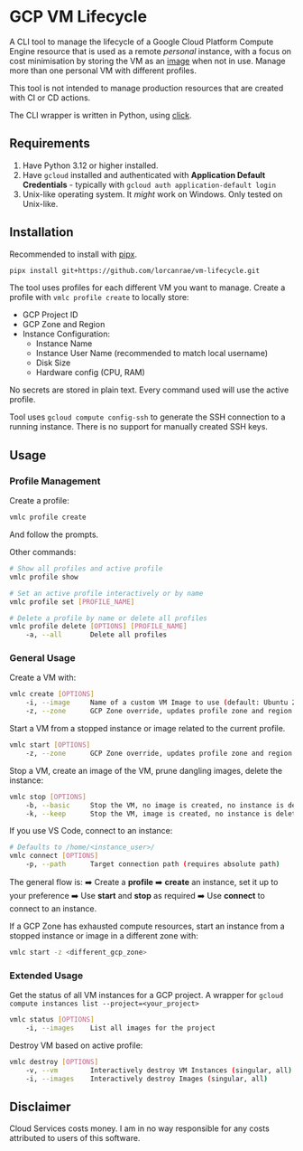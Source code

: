 # GCP VM Lifecycle

A CLI tool to manage the lifecycle of a Google Cloud Platform Compute Engine resource that is used as a remote *personal* instance, with a focus on cost minimisation by storing the VM as an [image](https://cloud.google.com/compute/docs/images) when not in use. Manage more than one personal VM with different profiles.

This tool is not intended to manage production resources that are created with CI or CD actions.

The CLI wrapper is written in Python, using [click](https://click.palletsprojects.com/en/stable/).

## Requirements

1. Have Python 3.12 or higher installed.
2. Have `gcloud` installed and authenticated with **Application Default Credentials** - typically with `gcloud auth application-default login`
3. Unix-like operating system. It *might* work on Windows. Only tested on Unix-like.

## Installation

Recommended to install with [pipx](https://github.com/pypa/pipx).

```bash
pipx install git+https://github.com/lorcanrae/vm-lifecycle.git
```

The tool uses profiles for each different VM you want to manage. Create a profile with `vmlc profile create` to locally store:
- GCP Project ID
- GCP Zone and Region
- Instance Configuration:
    - Instance Name
    - Instance User Name (recommended to match local username)
    - Disk Size
    - Hardware config (CPU, RAM)

No secrets are stored in plain text. Every command used will use the active profile.

Tool uses `gcloud compute config-ssh` to generate the SSH connection to a running instance. There is no support for manually created SSH keys.

## Usage

### Profile Management

Create a profile:

```bash
vmlc profile create
```

And follow the prompts.

Other commands:

```bash
# Show all profiles and active profile
vmlc profile show

# Set an active profile interactively or by name
vmlc profile set [PROFILE_NAME]

# Delete a profile by name or delete all profiles
vmlc profile delete [OPTIONS] [PROFILE_NAME]
    -a, --all       Delete all profiles
```

### General Usage

Create a VM with:

```bash
vmlc create [OPTIONS]
    -i, --image     Name of a custom VM Image to use (default: Ubuntu 22.04 LTS)
    -z, --zone      GCP Zone override, updates profile zone and region on successful operation
```

Start a VM from a stopped instance or image related to the current profile.

```bash
vmlc start [OPTIONS]
    -z, --zone      GCP Zone override, updates profile zone and region on successful operation
```

Stop a VM, create an image of the VM, prune dangling images, delete the instance:

```bash
vmlc stop [OPTIONS]
    -b, --basic     Stop the VM, no image is created, no instance is deleted
    -k, --keep      Stop the VM, image is created, no instance is deleted
```

If you use VS Code, connect to an instance:

```bash
# Defaults to /home/<instance_user>/
vmlc connect [OPTIONS]
    -p, --path      Target connection path (requires absolute path)
```

The general flow is:
➡️ Create a **profile**
➡️ **create** an instance, set it up to your preference
➡️ Use **start** and **stop** as required
➡️ Use **connect** to connect to an instance.

If a GCP Zone has exhausted compute resources, start an instance from a stopped instance or image in a different zone with:

```bash
vmlc start -z <different_gcp_zone>
```

### Extended Usage

Get the status of all VM instances for a GCP project. A wrapper for `gcloud compute instances list --project=<your_project>`

```bash
vmlc status [OPTIONS]
    -i, --images    List all images for the project
```

Destroy VM based on active profile:

```bash
vmlc destroy [OPTIONS]
    -v, --vm        Interactively destroy VM Instances (singular, all)
    -i, --images    Interactively destroy Images (singular, all)
```

## Disclaimer

Cloud Services costs money. I am in no way responsible for any costs attributed to users of this software.
